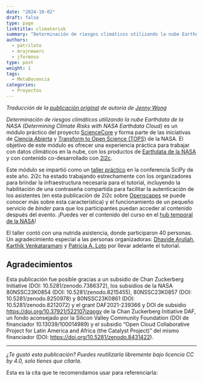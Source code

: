 ```yaml
---
date: "2024-10-02"
draft: false
type: page
linktitle: climaterisk
summary: "Determinación de riesgos climáticos utilizando la nube Earthdata de la NASA"
authors:
  - patriloto
  - mrajnewerc
  - jformoso
type: post
weight: 1
tags: 
  - MetaDocencia 
categories:
  - Proyectos
---
```


*Traducción de la [publicación original](https://2i2c.org/blog/2024/climaterisk-scipy-tutorial/) de autoría de [Jenny Wong](https://2i2c.org/author/jenny-wong/)*

*Determinación de riesgos climáticos utilizando la nube Earthdata de la NASA (Determining Climate Risks with NASA Earthdata Cloud)* es un módulo práctico del proyecto [ScienceCore](https://www.nasa.gov/centers-and-facilities/marshall/nasa-boosts-open-science-through-innovative-training/) y forma parte de las iniciativas de [Ciencia Abierta](https://science.nasa.gov/open-science-overview) y [Transform to Open Science (TOPS)](https://nasa.github.io/Transform-to-Open-Science/) de la NASA. El objetivo de este módulo es ofrecer una experiencia práctica para trabajar con datos climáticos en la nube, con los productos de [Earthdata de la NASA](https://www.earthdata.nasa.gov/) y con contenido co-desarrollado con [2i2c](https://www.earthdata.nasa.gov/).

Este módulo se impartió como un [taller práctico](https://cfp.scipy.org/2024/talk/3DVH7S/) en la conferencia SciPy de este año. 2i2c ha estado trabajando estrechamente con los organizadores para brindar la infraestructura necesaria para el tutorial, incluyendo la habilitación de una contraseña compartida para facilitar la autenticación de los asistentes (en esta publicación de 2i2c sobre [Openscapes](https://2i2c.org/blog/2024/openscapes-sbg-workshop/) se puede conocer más sobre esta característica) y el funcionamiento de un pequeño servicio de *binder* para que los participantes puedan acceder al contenido después del evento. ¡Puedes ver el contenido del curso en el [hub temporal de la NASA](https://binder.opensci.2i2c.cloud/v2/gh/ScienceCore/scipy-2024-climaterisk/HEAD?labpath=00_Introduction_Setup%2F01_Initial_Setup.ipynb)!

El taller contó con una nutrida asistencia, donde participaron 40 personas. Un agradecimiento especial a las personas organizadoras: [Dhavide Aruliah](https://github.com/dhavide), [Karthik Venkataramani](https://www.linkedin.com/in/karthikvenkataramani/) y [Patricia A. Loto](https://github.com/patriloto) por llevar adelante el tutorial.


## Agradecimientos
Esta publicación fue posible gracias a un subsidio de Chan Zuckerberg Initiative (DOI: 10.5281/zenodo.7386372), los subsidios de la NASA 80NSSC23K0854 (DOI: 10.5281/zenodo.8215455), 80NSSC23K0857 (DOI: 10.5281/zenodo.8250978) y 80NSSC23K0861 (DOI: 10.5281/zenodo.8212072) y el grant DAF2021-239366 y DOI de subsidio https://doi.org/10.37921/522107izqogv de la Chan Zuckerberg Initiative DAF, un fondo aconsejado por la Silicon Valley Community Foundation (DOI de financiador 10.13039/100014989) y el subsidio “Open Cloud Collaborative Project for Latin America and Africa (the Catalyst Project)” del mismo financiador (DOI: https://doi.org/10.5281/zenodo.8431422).

---

*¿Te gustó esta publicación? Puedes reutilizarla libremente bajo licencia CC by 4.0, solo tienes que citarla.* 

Esta es la cita que te recomendamos usar para referenciarla:
